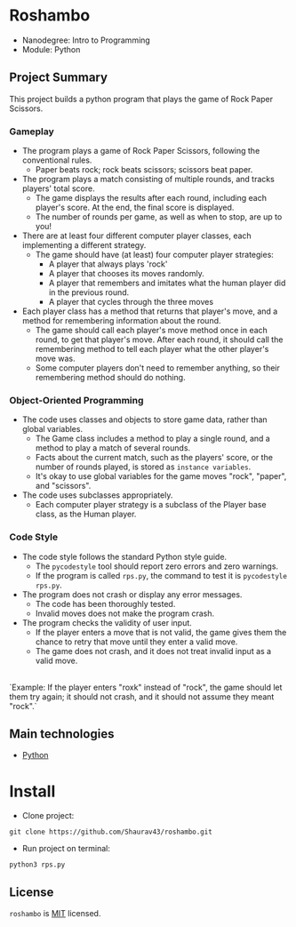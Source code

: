 # Roshambo

 * Nanodegree: Intro to Programming
 * Module: Python

## Project Summary

This project builds a python program that plays the game of Rock Paper Scissors.

### Gameplay

* The program plays a game of Rock Paper Scissors, following the conventional rules.
  * Paper beats rock; rock beats scissors; scissors beat paper.
* The program plays a match consisting of multiple rounds, and tracks players' total score.
  * The game displays the results after each round, including each player's score. At the end, the final score is displayed.
  * The number of rounds per game, as well as when to stop, are up to you!
* There are at least four different computer player classes, each implementing a different strategy.
  * The game should have (at least) four computer player strategies:
    * A player that always plays 'rock'
    * A player that chooses its moves randomly.
    * A player that remembers and imitates what the human player did in the previous round.
    * A player that cycles through the three moves
* Each player class has a method that returns that player's move, and a method for remembering information about the round.
  * The game should call each player's move method once in each round, to get that player's move. After each round, it should call the remembering method to tell each player what the other player's move was.
  * Some computer players don't need to remember anything, so their remembering method should do nothing.

### Object-Oriented Programming
* The code uses classes and objects to store game data, rather than global variables.
  * The Game class includes a method to play a single round, and a method to play a match of several rounds.
  * Facts about the current match, such as the players' score, or the number of rounds played, is stored as `instance variables`.
  * It's okay to use global variables for the game moves "rock", "paper", and "scissors".
* The code uses subclasses appropriately.
  * Each computer player strategy is a subclass of the Player base class, as the Human player.

### Code Style
* The code style follows the standard Python style guide.
  * The `pycodestyle` tool should report zero errors and zero warnings.
  * If the program is called `rps.py`, the command to test it is `pycodestyle rps.py`.
* The program does not crash or display any error messages.
  * The code has been thoroughly tested.
  * Invalid moves does not make the program crash.
* The program checks the validity of user input.
  * If the player enters a move that is not valid, the game gives them the chance to retry that move until they enter a valid move.
  * The game does not crash, and it does not treat invalid input as a valid move.
<br/>
`Example:
If the player enters "roxk" instead of "rock", the game should let them try again; it should not crash, and it should not assume they meant "rock".`

## Main technologies

* [Python](https://www.python.org/downloads/)

# Install

*  Clone project:
```
git clone https://github.com/Shaurav43/roshambo.git
```
* Run project on terminal:
```
python3 rps.py
```
## License

`roshambo` is [MIT](https://github.com/Shaurav43/roshambo/blob/master/LICENSE) licensed.
